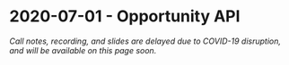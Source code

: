 # 2020-07-01 - Opportunity API

_Call notes, recording, and slides are delayed due to COVID-19 disruption, and will be available on this page soon._

